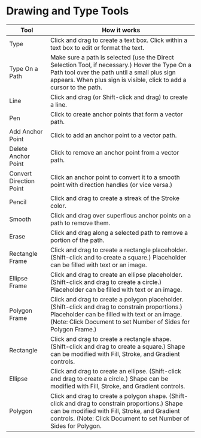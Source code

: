 # Drawing and Type Tools

| Tool | How it works |
| --- | --- |
| Type | Click and drag to create a text box. Click within a text box to edit or format the text. |
| Type On a Path | Make sure a path is selected \(use the Direct Selection Tool, if necessary.\) Hover the Type On a Path tool over the path until a small plus sign appears. When plus sign is visible, click to add a cursor to the path. |
| Line | Click and drag \(or Shift-click and drag\) to create a line. |
| Pen | Click to create anchor points that form a vector path. |
| Add Anchor Point | Click to add an anchor point to a vector path. |
| Delete Anchor Point | Click to remove an anchor point from a vector path. |
| Convert Direction Point | Click an anchor point to convert it to a smooth point with direction handles \(or vice versa.\) |
| Pencil | Click and drag to create a streak of the Stroke color. |
| Smooth | Click and drag over superflous anchor points on a path to remove them. |
| Erase | Click and drag along a selected path to remove a portion of the path. |
| Rectangle Frame | Click and drag to create a rectangle placeholder. \(Shift-click and to create a square.\) Placeholder can be filled with text or an image. |
| Ellipse Frame | Click and drag to create an ellipse placeholder. \(Shift-click and drag to create a circle.\) Placeholder can be filled with text or an image. |
| Polygon Frame | Click and drag to create a polygon placeholder. \(Shift-click and drag to constrain proportions.\) Placeholder can be filled with text or an image. \(Note: Click Document to set Number of Sides for Polygon Frame.\) |
| Rectangle | Click and drag to create a rectangle shape. \(Shift-click and drag to create a square.\) Shape can be modified with Fill, Stroke, and Gradient controls. |
| Ellipse | Click and drag to create an ellipse. \(Shift-click and drag to create a circle.\) Shape can be modified with Fill, Stroke, and Gradient controls. |
| Polygon | Click and drag to create a polygon shape. \(Shift-click and drag to constrain proportions.\) Shape can be modified with Fill, Stroke, and Gradient controls. \(Note: Click Document to set Number of Sides for Polygon. |




